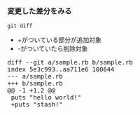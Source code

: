 ### 変更した差分をみる
```console
git diff
```
- +がついている部分が追加対象
- -がついていたら削除対象

<pre>
diff --git a/sample.rb b/sample.rb
index 5e3c993..aa711e6 100644
--- a/sample.rb
+++ b/sample.rb
@@ -1 +1,2 @@
 puts "hello world!"
 +puts "stash!"

</pre>

